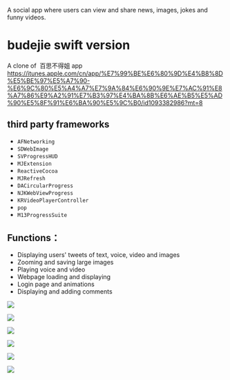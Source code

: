 A social app where users can view and share news, images, jokes and funny videos.

# budejie swift version

####
A clone of 
百思不得姐 app https://itunes.apple.com/cn/app/%E7%99%BE%E6%80%9D%E4%B8%8D%E5%BE%97%E5%A7%90-%E6%9C%80%E5%A4%A7%E7%9A%84%E6%90%9E%E7%AC%91%E8%A7%86%E9%A2%91%E7%B3%97%E4%BA%8B%E6%AE%B5%E5%AD%90%E5%8F%91%E6%BA%90%E5%9C%B0/id1093382986?mt=8


## third party frameworks
* `AFNetworking`
* `SDWebImage`
* `SVProgressHUD`
* `MJExtension`
* `ReactiveCocoa`
* `MJRefresh`
* `DACircularProgress`
* `NJKWebViewProgress`
* `KRVideoPlayerController`
* `pop`
* `M13ProgressSuite`

## Functions：

* Displaying users' tweets of text, voice, video and images
* Zooming and saving large images
* Playing voice and video
* Webpage loading and displaying
* Login page and animations
* Displaying and adding comments


![](https://github.com/yzhou65/budejie2/blob/master/capture/login.png)

![](https://github.com/yzhou65/budejie2/blob/master/capture/essence.png)

![](https://github.com/yzhou65/budejie2/blob/master/capture/my.png)

![](https://github.com/yzhou65/budejie2/blob/master/capture/function.png)

![](https://github.com/yzhou65/budejie2/blob/master/capture/comment.png)

![](https://github.com/yzhou65/budejie2/blob/master/capture/cacheClear.png)
